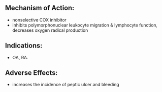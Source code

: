 ## Mechanism of Action: 
- nonselective COX inhibitor
- inhibits polymorphonuclear leukocyte migration & lymphocyte function, decreases oxygen radical production 
## Indications: 
- OA, RA. 
## Adverse Effects: 
- increases the incidence of peptic ulcer and bleeding